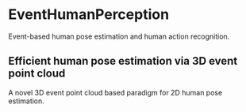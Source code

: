 # EventHumanPerception
Event-based human pose estimation and human action recognition.
## Efficient human pose estimation via 3D event point cloud
A novel 3D event point cloud based paradigm for 2D human pose estimation. 


